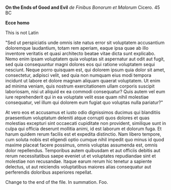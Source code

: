 **On the Ends of Good and Evil**
*de Finibus Bonorum et Malorum*
Cicero. 45 BC

**Ecce homo**

This is not Latin

"Sed ut perspiciatis unde omnis iste natus error sit voluptatem accusantium doloremque laudantium, totam 
rem aperiam, eaque ipsa quae ab illo inventore veritatis et quasi architecto beatae vitae dicta sunt 
explicabo. Nemo enim ipsam voluptatem quia voluptas sit aspernatur aut odit aut fugit, sed quia 
consequuntur magni dolores eos qui ratione voluptatem sequi nesciunt. Neque porro quisquam est, qui dolorem 
ipsum quia dolor sit amet, consectetur, adipisci velit, sed quia non numquam eius modi tempora incidunt ut 
labore et dolore magnam aliquam quaerat voluptatem. Ut enim ad minima veniam, quis nostrum exercitationem 
ullam corporis suscipit laboriosam, nisi ut aliquid ex ea commodi consequatur? Quis autem vel eum iure 
reprehenderit qui in ea voluptate velit esse quam nihil molestiae consequatur, vel illum qui dolorem eum 
fugiat quo voluptas nulla pariatur?"

At vero eos et accusamus et iusto odio dignissimos ducimus qui blanditiis praesentium voluptatum deleniti 
atque corrupti quos dolores et quas molestias excepturi sint occaecati cupiditate non provident, similique 
sunt in culpa qui officia deserunt mollitia animi, id est laborum et dolorum fuga. Et harum quidem rerum 
facilis est et expedita distinctio. Nam libero tempore, cum soluta nobis est eligendi optio cumque nihil 
impedit quo minus id quod maxime placeat facere possimus, omnis voluptas assumenda est, omnis dolor 
repellendus. Temporibus autem quibusdam et aut officiis debitis aut rerum necessitatibus saepe eveniet ut 
et voluptates repudiandae sint et molestiae non recusandae. Itaque earum rerum hic tenetur a sapiente 
delectus, ut aut reiciendis voluptatibus maiores alias consequatur aut perferendis doloribus asperiores 
repellat.


Change to the end of the file. In summation. Foo.